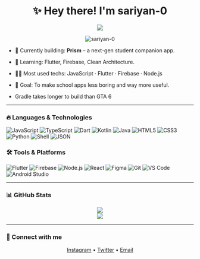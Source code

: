 <h1 align="center">✨ Hey there! I'm <strong>sariyan-0</strong></h1>
<p align="center">
  <img src="https://readme-typing-svg.herokuapp.com?font=JetBrains+Mono&size=22&pause=1000&color=00FFFF&center=true&vCenter=true&width=500&lines=Code+what+you+wish+existed.;Design+like+you+own+it.;Own+your+stack+%7C+Create+your+world." />
</p>

<p align="center">
  <img src="https://komarev.com/ghpvc/?username=sariyan-0&label=Profile+Views&color=0e75b6&style=flat-square" alt="sariyan-0" />
</p>



- 🔭 Currently building: **Prism** – a next-gen student companion app.  
- 🌱 Learning: Flutter, Firebase, Clean Architecture.  
- 👨‍💻 Most used techs: JavaScript · Flutter · Firebase · Node.js  
- 🎯 Goal: To make school apps less boring and way more useful.  

- Gradle takes longer to build than GTA 6

---

### 🔥 Languages & Technologies

![JavaScript](https://img.shields.io/badge/-JavaScript-333333?style=flat&logo=javascript)
![TypeScript](https://img.shields.io/badge/-TypeScript-333333?style=flat&logo=typescript)
![Dart](https://img.shields.io/badge/-Dart-333333?style=flat&logo=dart)
![Kotlin](https://img.shields.io/badge/-Kotlin-333333?style=flat&logo=kotlin)
![Java](https://img.shields.io/badge/-Java-333333?style=flat&logo=java)
![HTML5](https://img.shields.io/badge/-HTML5-333333?style=flat&logo=html5)
![CSS3](https://img.shields.io/badge/-CSS3-333333?style=flat&logo=css3)
![Python](https://img.shields.io/badge/-Python-333333?style=flat&logo=python)
![Shell](https://img.shields.io/badge/-Shell-333333?style=flat&logo=gnu-bash)
![JSON](https://img.shields.io/badge/-JSON-333333?style=flat&logo=json)

### 🛠️ Tools & Platforms

![Flutter](https://img.shields.io/badge/-Flutter-333333?style=flat&logo=flutter)
![Firebase](https://img.shields.io/badge/-Firebase-333333?style=flat&logo=firebase)
![Node.js](https://img.shields.io/badge/-Node.js-333333?style=flat&logo=node.js)
![React](https://img.shields.io/badge/-React-333333?style=flat&logo=react)
![Figma](https://img.shields.io/badge/-Figma-333333?style=flat&logo=figma)
![Git](https://img.shields.io/badge/-Git-333333?style=flat&logo=git)
![VS Code](https://img.shields.io/badge/-VS%20Code-333333?style=flat&logo=visual-studio-code)
![Android Studio](https://img.shields.io/badge/-Android%20Studio-333333?style=flat&logo=android-studio)

---

### 📊 GitHub Stats

<p align="center">
  <img src="https://github-readme-stats.vercel.app/api?username=sariyan-0&show_icons=true&theme=radical" />
  <br />
  <img src="https://github-readme-streak-stats.herokuapp.com/?user=sariyan-0&theme=radical" />
</p>

---

### 🔗 Connect with me

<p align="center">
  <a href="https://instagram.com/sariyan0" target="_blank">Instagram</a> •
  <a href="https://twitter.com/sariyan0" target="_blank">Twitter</a> •
  <a href="mailto:sariyan0@gmail.com">Email</a>
</p>

